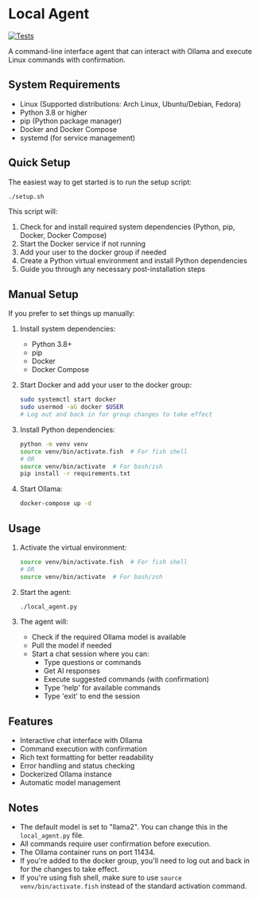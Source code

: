 # Local Agent

[![Tests](https://github.com/toastynerd/ollama-agent/actions/workflows/tests.yml/badge.svg)](https://github.com/toastynerd/ollama-agent/actions/workflows/tests.yml)

A command-line interface agent that can interact with Ollama and execute Linux commands with confirmation.

## System Requirements

- Linux (Supported distributions: Arch Linux, Ubuntu/Debian, Fedora)
- Python 3.8 or higher
- pip (Python package manager)
- Docker and Docker Compose
- systemd (for service management)

## Quick Setup

The easiest way to get started is to run the setup script:

```bash
./setup.sh
```

This script will:
1. Check for and install required system dependencies (Python, pip, Docker, Docker Compose)
2. Start the Docker service if not running
3. Add your user to the docker group if needed
4. Create a Python virtual environment and install Python dependencies
5. Guide you through any necessary post-installation steps

## Manual Setup

If you prefer to set things up manually:

1. Install system dependencies:
   - Python 3.8+
   - pip
   - Docker
   - Docker Compose

2. Start Docker and add your user to the docker group:
   ```bash
   sudo systemctl start docker
   sudo usermod -aG docker $USER
   # Log out and back in for group changes to take effect
   ```

3. Install Python dependencies:
   ```bash
   python -m venv venv
   source venv/bin/activate.fish  # For fish shell
   # OR
   source venv/bin/activate  # For bash/zsh
   pip install -r requirements.txt
   ```

4. Start Ollama:
   ```bash
   docker-compose up -d
   ```

## Usage

1. Activate the virtual environment:
   ```bash
   source venv/bin/activate.fish  # For fish shell
   # OR
   source venv/bin/activate  # For bash/zsh
   ```

2. Start the agent:
   ```bash
   ./local_agent.py
   ```

3. The agent will:
   - Check if the required Ollama model is available
   - Pull the model if needed
   - Start a chat session where you can:
     - Type questions or commands
     - Get AI responses
     - Execute suggested commands (with confirmation)
     - Type 'help' for available commands
     - Type 'exit' to end the session

## Features

- Interactive chat interface with Ollama
- Command execution with confirmation
- Rich text formatting for better readability
- Error handling and status checking
- Dockerized Ollama instance
- Automatic model management

## Notes

- The default model is set to "llama2". You can change this in the `local_agent.py` file.
- All commands require user confirmation before execution.
- The Ollama container runs on port 11434.
- If you're added to the docker group, you'll need to log out and back in for the changes to take effect.
- If you're using fish shell, make sure to use `source venv/bin/activate.fish` instead of the standard activation command. 